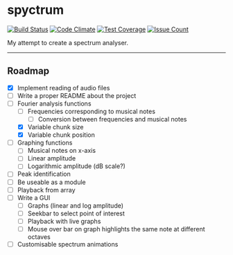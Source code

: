 # spyctrum #

[![Build Status](https://api.travis-ci.com/joshbarrass/spyctrum.svg?branch=master)](https://travis-ci.com/joshbarrass/spyctrum)
[![Code Climate](https://codeclimate.com/github/joshbarrass/spyctrum/badges/gpa.svg)](https://codeclimate.com/github/joshbarrass/spyctrum)
[![Test Coverage](https://codeclimate.com/github/joshbarrass/spyctrum/badges/coverage.svg)](https://codeclimate.com/github/joshbarrass/spyctrum/coverage)
[![Issue Count](https://codeclimate.com/github/joshbarrass/spyctrum/badges/issue_count.svg)](https://codeclimate.com/github/joshbarrass/spyctrum)

My attempt to create a spectrum analyser.

------------------------------------------------------------

## Roadmap

- [X] Implement reading of audio files
- [ ] Write a proper README about the project 
- [ ] Fourier analysis functions
    - [ ] Frequencies corresponding to musical notes
        - [ ] Conversion between frequencies and musical notes
    - [X] Variable chunk size
    - [X] Variable chunk position
- [ ] Graphing functions
    - [ ] Musical notes on x-axis
    - [ ] Linear amplitude
    - [ ] Logarithmic amplitude (dB scale?)
- [ ] Peak identification
- [ ] Be useable as a module
- [ ] Playback from array
- [ ] Write a GUI
    - [ ] Graphs (linear and log amplitude)
    - [ ] Seekbar to select point of interest
    - [ ] Playback with live graphs
    - [ ] Mouse over bar on graph highlights the same note at different octaves
- [ ] Customisable spectrum animations
